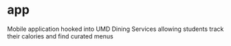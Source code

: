 # app
Mobile application hooked into UMD Dining Services allowing students track their calories and find curated menus
